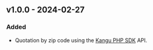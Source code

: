 ## v1.0.0 - 2024-02-27

### Added
- Quotation by zip code using the [Kangu PHP SDK](https://www.kangu.com.br/) API.